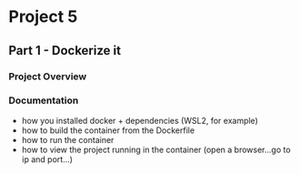 # Project 5


## Part 1 - Dockerize it

### Project Overview

### Documentation

- how you installed docker + dependencies (WSL2, for example)
- how to build the container from the Dockerfile
- how to run the container
- how to view the project running in the container (open a browser...go to ip and port...)